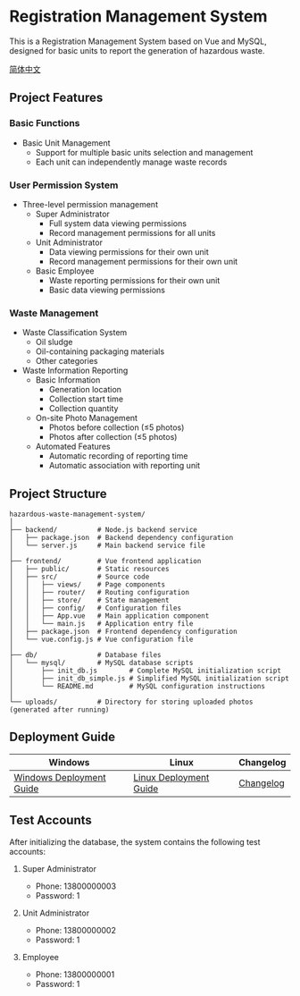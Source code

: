# Registration Management System

This is a Registration Management System based on Vue and MySQL, designed for basic units to report the generation of hazardous waste.

[简体中文](README_CN.md#dev)
## Project Features

### Basic Functions
- Basic Unit Management
  - Support for multiple basic units selection and management
  - Each unit can independently manage waste records

### User Permission System
- Three-level permission management
  - Super Administrator
    - Full system data viewing permissions
    - Record management permissions for all units
  - Unit Administrator
    - Data viewing permissions for their own unit
    - Record management permissions for their own unit
  - Basic Employee
    - Waste reporting permissions for their own unit
    - Basic data viewing permissions

### Waste Management
- Waste Classification System
  - Oil sludge
  - Oil-containing packaging materials
  - Other categories
- Waste Information Reporting
  - Basic Information
    - Generation location
    - Collection start time
    - Collection quantity
  - On-site Photo Management
    - Photos before collection (≤5 photos)
    - Photos after collection (≤5 photos)
  - Automated Features
    - Automatic recording of reporting time
    - Automatic association with reporting unit

## Project Structure

```
hazardous-waste-management-system/
│
├── backend/          # Node.js backend service
│   ├── package.json  # Backend dependency configuration
│   └── server.js     # Main backend service file
│
├── frontend/         # Vue frontend application
│   ├── public/       # Static resources
│   ├── src/          # Source code
│   │   ├── views/    # Page components
│   │   ├── router/   # Routing configuration
│   │   ├── store/    # State management
│   │   ├── config/   # Configuration files
│   │   ├── App.vue   # Main application component
│   │   └── main.js   # Application entry file
│   ├── package.json  # Frontend dependency configuration
│   └── vue.config.js # Vue configuration file
│
├── db/               # Database files
│   └── mysql/        # MySQL database scripts
│       ├── init_db.js        # Complete MySQL initialization script
│       ├── init_db_simple.js # Simplified MySQL initialization script
│       └── README.md         # MySQL configuration instructions
│
└── uploads/          # Directory for storing uploaded photos (generated after running)
```

## Deployment Guide

| Windows | Linux | Changelog |
|------|------|----------|
|[Windows Deployment Guide](development_windows.md#dev) | [Linux Deployment Guide](development_linux.md#prod) | [Changelog](Changelog.md) |

## Test Accounts

After initializing the database, the system contains the following test accounts:

1. Super Administrator
   - Phone: 13800000003
   - Password: 1

2. Unit Administrator
   - Phone: 13800000002
   - Password: 1

3. Employee
   - Phone: 13800000001
   - Password: 1